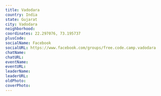 ```yaml
---
title: Vadodara
country: India
state: Gujarat
city: Vadodara
neighborhood: 
coordinates: 22.297076, 73.195737
plusCode:
socialName: Facebook
socialURL: https://www.facebook.com/groups/free.code.camp.vadodara
chatName:
chatURL:
eventName:
eventURL:
leaderName:
leaderURL:
oldPhoto: 
coverPhoto:
---
```

